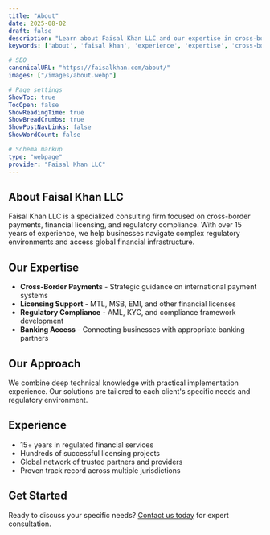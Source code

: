 ```yaml
---
title: "About"
date: 2025-08-02
draft: false
description: "Learn about Faisal Khan LLC and our expertise in cross-border payments and financial licensing"
keywords: ['about', 'faisal khan', 'experience', 'expertise', 'cross-border payments']

# SEO
canonicalURL: "https://faisalkhan.com/about/"
images: ["/images/about.webp"]

# Page settings
ShowToc: true
TocOpen: false
ShowReadingTime: true
ShowBreadCrumbs: true
ShowPostNavLinks: false
ShowWordCount: false

# Schema markup
type: "webpage"
provider: "Faisal Khan LLC"
---
```


## About Faisal Khan LLC

Faisal Khan LLC is a specialized consulting firm focused on cross-border payments, financial licensing, and regulatory compliance. With over 15 years of experience, we help businesses navigate complex regulatory environments and access global financial infrastructure.

## Our Expertise

- **Cross-Border Payments** - Strategic guidance on international payment systems
- **Licensing Support** - MTL, MSB, EMI, and other financial licenses  
- **Regulatory Compliance** - AML, KYC, and compliance framework development
- **Banking Access** - Connecting businesses with appropriate banking partners

## Our Approach

We combine deep technical knowledge with practical implementation experience. Our solutions are tailored to each client's specific needs and regulatory environment.

## Experience

- 15+ years in regulated financial services
- Hundreds of successful licensing projects
- Global network of trusted partners and providers
- Proven track record across multiple jurisdictions

## Get Started

Ready to discuss your specific needs? [Contact us today](mailto:contact@faisalkhan.com) for expert consultation.
